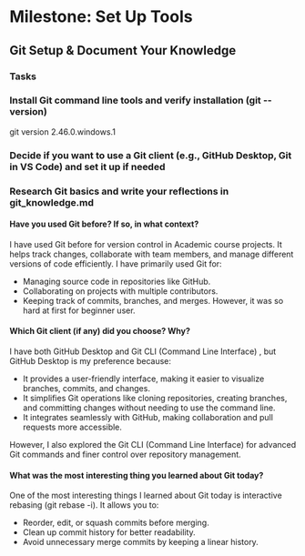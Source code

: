 # Milestone: Set Up Tools

## Git Setup & Document Your Knowledge

### Tasks

### Install Git command line tools and verify installation (git --version)

git version 2.46.0.windows.1

### Decide if you want to use a Git client (e.g., GitHub Desktop, Git in VS Code) and set it up if needed

### Research Git basics and write your reflections in git_knowledge.md

#### Have you used Git before? If so, in what context?

I have used Git before for version control in Academic course projects. It helps track changes, collaborate with team members, and manage different versions of code efficiently. I have primarily used Git for:

- Managing source code in repositories like GitHub.
- Collaborating on projects with multiple contributors.
- Keeping track of commits, branches, and merges.
However, it was so hard at first for beginner user.

#### Which Git client (if any) did you choose? Why?

I have both GitHub Desktop and Git CLI (Command Line Interface) , but GitHub Desktop is my preference because:

- It provides a user-friendly interface, making it easier to visualize branches, commits, and changes.
- It simplifies Git operations like cloning repositories, creating branches, and committing changes without needing to use the command line.
- It integrates seamlessly with GitHub, making collaboration and pull requests more accessible.

However, I also explored the Git CLI (Command Line Interface) for advanced Git commands and finer control over repository management.

#### What was the most interesting thing you learned about Git today?

One of the most interesting things I learned about Git today is interactive rebasing (git rebase -i). It allows you to:

- Reorder, edit, or squash commits before merging.
- Clean up commit history for better readability.
- Avoid unnecessary merge commits by keeping a linear history.
